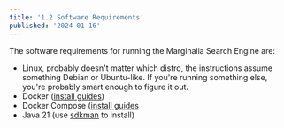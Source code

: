 ```yaml
---
title: '1.2 Software Requirements'
published: '2024-01-16'
---
```


The software requirements for running the Marginalia Search Engine are:

* Linux, probably doesn't matter which distro, the instructions assume something Debian or Ubuntu-like.  If you're running something else, you're probably smart enough to figure it out.
* Docker ([install guides](https://docs.docker.com/engine/install/))
* Docker Compose ([install guides](https://docs.docker.com/compose/install/)
* Java 21 (use [sdkman](https://sdkman.io/) to install)
